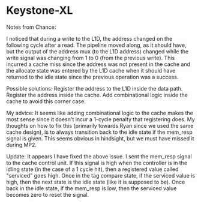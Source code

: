 # Keystone-XL

Notes from Chance:

I noticed that during a write to the L1D, the address changed on the following cycle after a read.
The pipeline moved along, as it should have, but the output of the address mux (to the L1D address)
changed while the write signal was changing from 1 to 0 (from the previous write). This incurred a
cache miss since the address was not present in the cache and the allocate state was entered by the
L1D cache when it should have returned to the idle state since the previous operation was a success.

Possible solutions: 
	Register the address to the L1D inside the data path.
	Register the address inside the cache.
	Add combinational logic inside the cache to avoid this corner case.
	
My advice:
	It seems like adding combinational logic to the cache makes the most sense since it doesn't
incur a 1-cycle penalty that registering does. My thoughts on how to fix this (primarily towards
Ryan since we used the same cache design), is to always transition back to the idle state if the
mem_resp signal is given. This seems obvious in hindsight, but we must have missed it during MP2.

Update: It appears I have fixed the above issue. I sent the mem_resp signal to the cache control unit.
If this signal is high when the controller is in the idling state (in the case of a 1 cycle hit),
then a registered value called "serviced" goes high. Once in the tag compare state, if the serviced value
is high, then the next state is the idle state (like it is supposed to be). Once back in the idle state,
if the mem_resp is low, then the serviced value becomes zero to reset the signal.
